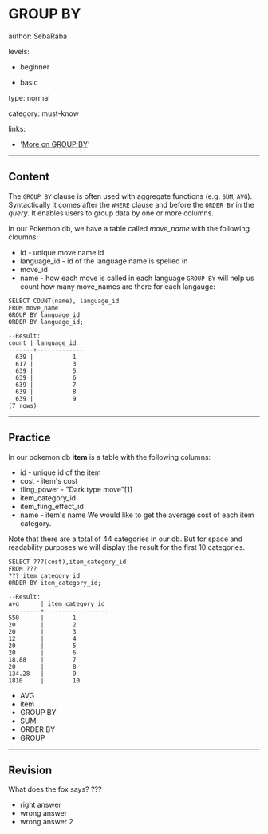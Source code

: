 # GROUP BY
author: SebaRaba

levels:

  - beginner

  - basic

type: normal

category: must-know

links:

  - '[More on GROUP BY](https://www.techonthenet.com/sql/group_by.php)'

---
## Content

The `GROUP BY` clause is often used with aggregate functions (e.g. `SUM`, `AVG`). Syntactically it comes after the `WHERE` clause and before the `ORDER BY` in the *query*. It enables users to group data by one or more columns.

In our Pokemon db, we have a table called *move_name* with the following cloumns:
- id - unique move name id
- language_id - id of the language name is spelled in
- move_id
- name - how each move is called in each language
`GROUP BY` will help us count how many move_names are there for each langauge:

```
SELECT COUNT(name), language_id
FROM move_name
GROUP BY language_id
ORDER BY language_id;

--Result:
count | language_id
-------+-------------
  639 |           1
  617 |           3
  639 |           5
  639 |           6
  639 |           7
  639 |           8
  639 |           9
(7 rows)
```
---
## Practice

In our pokemon db **item** is a table with the following columns:
- id - unique id of the item
- cost - item's cost
- fling_power - "Dark type move"[1]
- item_category_id
- item_fling_effect_id
- name - item's name
We would like to get the average cost of each item category.

Note that there are a total of 44 categories in our db. But for space and readability purposes we will display the result for the first 10 categories.

```
SELECT ???(cost),item_category_id
FROM ???
??? item_category_id
ORDER BY item_category_id;

--Result:
avg      | item_category_id
---------+------------------
550      |        1
20       |        2
20       |        3
12       |        4
20       |        5
20       |        6
18.88    |        7
20       |        8
134.28   |        9
1810     |        10
```

* AVG
* item
* GROUP BY
* SUM
* ORDER BY
* GROUP

---
## Revision

What does the fox says?
???

* right answer
* wrong answer
* wrong answer 2
